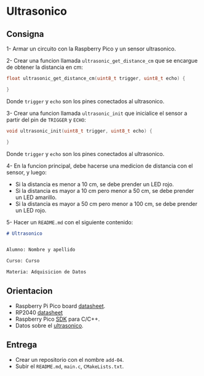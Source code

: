 # Ultrasonico 

## Consigna

1- Armar un circuito con la Raspberry Pico y un sensor ultrasonico.

2- Crear una funcion llamada `ultrasonic_get_distance_cm` que se encargue de obtener la distancia en cm:

```c
float ultrasonic_get_distance_cm(uint8_t trigger, uint8_t echo) {

}
```

Donde `trigger` y `echo` son los pines conectados al ultrasonico.

3- Crear una funcion llamada `ultrasonic_init` que inicialice el sensor a partir del pin de `TRIGGER` y `ECHO`:

```c
void ultrasonic_init(uint8_t trigger, uint8_t echo) {

}
```

Donde `trigger` y `echo` son los pines conectados al ultrasonico.

4- En la funcion principal, debe hacerse una medicion de distancia con el sensor, y luego: 
- Si la distancia es menor a 10 cm, se debe prender un LED rojo.
- Si la distancia es mayor a 10 cm pero menor a 50 cm, se debe prender un LED amarillo.
- Si la distancia es mayor a 50 cm pero menor a 100 cm, se debe prender un LED rojo.

5- Hacer un `README.md` con el siguiente contenido:

```markdown
# Ultrasonico


Alumno: Nombre y apellido

Curso: Curso

Materia: Adquisicion de Datos
```

## Orientacion

- Raspberry Pi Pico board [datasheet](https://datasheets.raspberrypi.com/pico/pico-datasheet.pdf).
- RP2040 [datasheet](https://datasheets.raspberrypi.com/rp2040/rp2040-datasheet.pdf)
- Raspberry Pico [SDK](https://datasheets.raspberrypi.com/pico/raspberry-pi-pico-c-sdk.pdf) para C/C++.
- Datos sobre el [ultrasonico](https://cdn.sparkfun.com/datasheets/Sensors/Proximity/HCSR04.pdf).

## Entrega

- Crear un repositorio con el nombre `add-04`.
- Subir el `README.md`, `main.c`, `CMakeLists.txt`.

